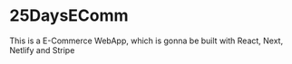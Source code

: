 # 25DaysEComm
This is a E-Commerce WebApp, which is gonna be built with React, Next, Netlify and Stripe 
